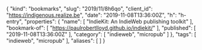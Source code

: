 {
  "kind": "bookmarks",
  "slug": "2019/11/8h6qo",
  "client_id": "https://indigenous.realize.be",
  "date": "2019-11-08T13:36:00Z",
  "h": "h-entry",
  "properties": {
    "name": [
      "IndieKit: An IndieWeb publishing toolkit"
    ],
    "bookmark-of": [
      "https://paulrobertlloyd.github.io/indiekit/"
    ],
    "published": [
      "2019-11-08T13:36:00Z"
    ],
    "category": [
      "indieweb",
      "micropub"
    ]
  },
  "tags": [
    "indieweb",
    "micropub"
  ],
  "aliases": [
  ]
}
